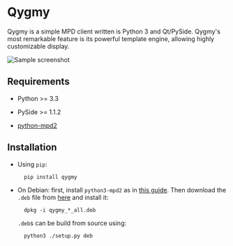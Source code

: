Qygmy
=====

Qygmy is a simple MPD client written is Python 3 and Qt/PySide. Qygmy's most
remarkable feature is its powerful template engine, allowing highly
customizable display.

![Sample screenshot](http://i.imgur.com/xWqxhqp.png)

Requirements
------------

* Python >= 3.3
* PySide >= 1.1.2
* [python-mpd2][1]

  [1]: https://github.com/Mic92/python-mpd2

Installation
------------

* Using `pip`:

        pip install qygmy

* On Debian: first, install `python3-mpd2` as in [this guide][2]. Then download
  the `.deb` file from [here][3] and install it:

        dpkg -i qygmy_*_all.deb

  `.deb`s can be build from source using:

        python3 ./setup.py deb

  [2]: https://github.com/Mic92/python-mpd2/blob/master/INSTALL.rst#debian
  [3]: https://pypi.python.org/pypi/qygmy
